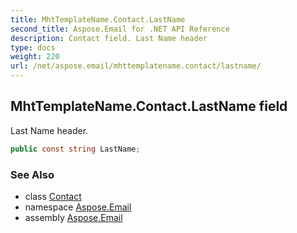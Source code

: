 ```yaml
---
title: MhtTemplateName.Contact.LastName
second_title: Aspose.Email for .NET API Reference
description: Contact field. Last Name header
type: docs
weight: 220
url: /net/aspose.email/mhttemplatename.contact/lastname/
---
```

## MhtTemplateName.Contact.LastName field

Last Name header.

```csharp
public const string LastName;
```

### See Also

* class [Contact](../)
* namespace [Aspose.Email](../../mhttemplatename.contact/)
* assembly [Aspose.Email](../../../)


